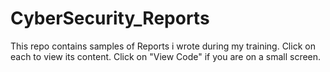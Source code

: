 # CyberSecurity_Reports

This repo contains samples of Reports i wrote during my training. Click on each to view its content. Click on "View Code" if you are on a small screen.

